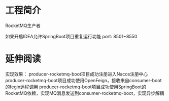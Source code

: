 # 工程简介
RocketMQ生产者

如果开启IDEA允许SpringBoot项目重复运行功能
port:
8501~8550
# 延伸阅读
实现效果：
producer-rocketmq-boot项目成功注册进入Nacos注册中心
producer-rocketmq-boot项目成功使用OpenFeign，接收来自consumer-boot的fegin远程调用
producer-rocketmq-boot项目成功使用SpringBoot的RocketMQ依赖，实现MQ消息发送到consumer-rocketmq-boot，实现异步解耦

